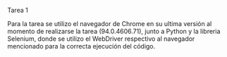 Tarea 1 

Para la tarea se utilizo el navegador de Chrome en su ultima versión al momento de realizarse la tarea (94.0.4606.71), junto a Python y la libreria Selenium, donde se utilizo el WebDriver respectivo al navegador mencionado para la correcta ejecución del código.
